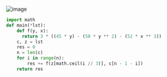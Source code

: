 ![image](https://github.com/sambukalx/3-rd-course/assets/113597597/c22066ba-7872-441d-8497-dff98bd762ab)
```python
import math
def main(*lst):
    def f(y, x):
      return 3 * ((45 * y) - (50 * y ** 2) - (52 * x ** 3))
    c, z = lst
    res = 0
    n = len(c)
    for i in range(n):
        res += f(z[math.ceil(i // 3)], c[n - 1 - i])
    return res
```
